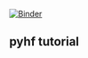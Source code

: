 [![Binder](https://mybinder.org/badge_logo.svg)](https://mybinder.org/v2/gh/lukasheinrich/atlaspyhftutorial/master)

## pyhf tutorial
